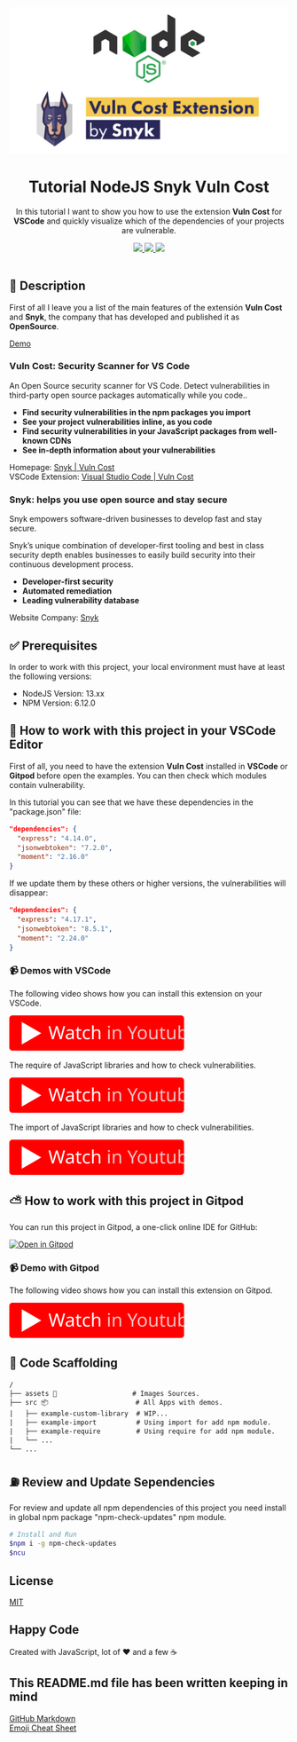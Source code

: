 <p align="center">
  <img src="assets/banner.png" width="600" />
</p>

<h1 align="center">Tutorial NodeJS Snyk Vuln Cost</h1>

<p align="center">In this tutorial I want to show you how to use the extension <strong>Vuln Cost</strong> for <strong>VSCode</strong> and quickly visualize which of the dependencies of your projects are vulnerable.</p>

<p align="center">
  <a title="MIT License" href="LICENSE.md">
    <img src="https://img.shields.io/github/license/gridsome/gridsome.svg?style=flat-square&label=License&colorB=6cc24a">
  </a>
  <a title="Twitter: JoseJ_PR" href="https://twitter.com/JoseJ_PR">
    <img src="https://img.shields.io/twitter/url?color=1991DA&label=Twitter%20%40JoseJ_PR&logo=twitter&logoColor=FFFFFF&style=flat-square&url=https%3A%2F%2Ftwitter.com%2FJoseJ_PR">
  </a>  
  <a title="Github: Sponsors" href="https://github.com/sponsors/JoseJPR">
    <img src="https://img.shields.io/twitter/url?color=032f62&label=Github%20Sponsors%20%40JoseJPR&logo=github&logoColor=FFFFFF&style=flat-square&url=https%3A%2F%2Fgithub.com%2Fsponsors%2FJoseJPR">
  </a>
  <br />
  <br />
</p>

## 🔖 Description

First of all I leave you a list of the main features of the extensión **Vuln Cost** and **Snyk**, the company that has developed and published it as **OpenSource**.

[Demo](./assets/demo.gif)

### Vuln Cost: Security Scanner for VS Code

An Open Source security scanner for VS Code. Detect vulnerabilities in third-party open source packages automatically while you code..

* **Find security vulnerabilities in the npm packages you import**
* **See your project vulnerabilities inline, as you code**
* **Find security vulnerabilities in your JavaScript packages from well-known CDNs**
* **See in-depth information about your vulnerabilities**

Homepage: [Snyk | Vuln Cost](https://snyk.io/security-scanner-vuln-cost/) \
VSCode Extension: [Visual Studio Code | Vuln Cost](https://marketplace.visualstudio.com/items?itemName=snyk-security.vscode-vuln-cost)

### Snyk: helps you use open source and stay secure

Snyk empowers software-driven businesses to develop fast and stay secure.

Snyk’s unique combination of developer-first tooling and best in class security depth enables businesses to easily build security into their continuous development process.

* **Developer-first security**
* **Automated remediation**
* **Leading vulnerability database**

Website Company: [Snyk](https://snyk.io/)

## ✅ Prerequisites

In order to work with this project, your local environment must have at least the following versions:

* NodeJS Version: 13.xx
* NPM Version: 6.12.0

## 📐 How to work with this project in your VSCode Editor

First of all, you need to have the extension **Vuln Cost** installed in **VSCode** or **Gitpod** before open the examples. You can then check which modules contain vulnerability.

In this tutorial you can see that we have these dependencies in the "package.json" file:

```json
"dependencies": {
  "express": "4.14.0",
  "jsonwebtoken": "7.2.0",
  "moment": "2.16.0"
}
```

If we update them by these others or higher versions, the vulnerabilities will disappear:

```json
"dependencies": {
  "express": "4.17.1",
  "jsonwebtoken": "8.5.1",
  "moment": "2.24.0"
}
```

### 📹 Demos with VSCode

The following video shows how you can install this extension on your VSCode.

[![Video](./assets/youtube.svg)](https://youtu.be/1_ptjvhxH1s)

The require of JavaScript libraries and how to check vulnerabilities.

[![Video](./assets/youtube.svg)](https://youtu.be/gfi0WC6j8Qk)

The import of JavaScript libraries and how to check vulnerabilities.

[![Video](./assets/youtube.svg)](https://youtu.be/wI4PF-BuM-g)

## ⛅️ How to work with this project in Gitpod

You can run this project in Gitpod, a one-click online IDE for GitHub:

[![Open in Gitpod](https://gitpod.io/button/open-in-gitpod.svg)](https://gitpod.io/#https://github.com/JoseJPR/tutorial-nodejs-snyk-vuln-cost)

### 📹 Demo with Gitpod

The following video shows how you can install this extension on Gitpod.

[![Video](./assets/youtube.svg)](https://youtu.be/jrUTdcDwqwo)

## 📂 Code Scaffolding

```any
/
├── assets 🌈                   # Images Sources.
├── src 📦                      # All Apps with demos.
|   ├── example-custom-library  # WIP...
|   ├── example-import          # Using import for add npm module.
|   ├── example-require         # Using require for add npm module.
|   └── ...
└── ...
```

## ⛽️ Review and Update Sependencies

For review and update all npm dependencies of this project you need install in global npm package "npm-check-updates" npm module.

```bash
# Install and Run
$npm i -g npm-check-updates
$ncu
```

## License

[MIT](LICENSE.md)

## Happy Code

Created with JavaScript, lot of ❤️ and a few ☕️

## This README.md file has been written keeping in mind

[GitHub Markdown](https://guides.github.com/features/mastering-markdown/) \
[Emoji Cheat Sheet](https://www.webfx.com/tools/emoji-cheat-sheet/)
